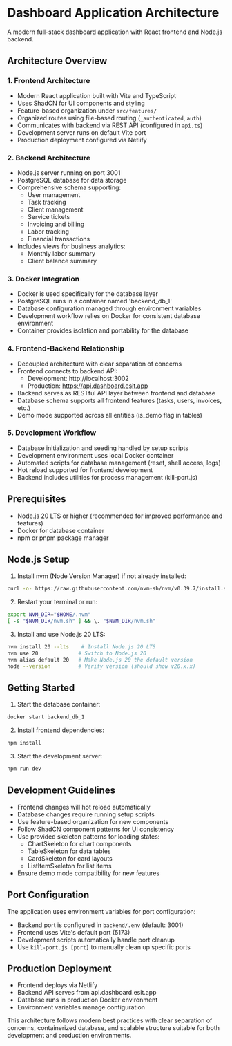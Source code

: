 # Dashboard Application Architecture

A modern full-stack dashboard application with React frontend and Node.js backend.

## Architecture Overview

### 1. Frontend Architecture

- Modern React application built with Vite and TypeScript
- Uses ShadCN for UI components and styling
- Feature-based organization under `src/features/`
- Organized routes using file-based routing (`_authenticated`, `auth`)
- Communicates with backend via REST API (configured in `api.ts`)
- Development server runs on default Vite port
- Production deployment configured via Netlify

### 2. Backend Architecture

- Node.js server running on port 3001
- PostgreSQL database for data storage
- Comprehensive schema supporting:
  * User management
  * Task tracking
  * Client management
  * Service tickets
  * Invoicing and billing
  * Labor tracking
  * Financial transactions
- Includes views for business analytics:
  * Monthly labor summary
  * Client balance summary

### 3. Docker Integration

- Docker is used specifically for the database layer
- PostgreSQL runs in a container named 'backend_db_1'
- Database configuration managed through environment variables
- Development workflow relies on Docker for consistent database environment
- Container provides isolation and portability for the database

### 4. Frontend-Backend Relationship

- Decoupled architecture with clear separation of concerns
- Frontend connects to backend API:
  * Development: http://localhost:3002
  * Production: https://api.dashboard.esit.app
- Backend serves as RESTful API layer between frontend and database
- Database schema supports all frontend features (tasks, users, invoices, etc.)
- Demo mode supported across all entities (is_demo flag in tables)

### 5. Development Workflow

- Database initialization and seeding handled by setup scripts
- Development environment uses local Docker container
- Automated scripts for database management (reset, shell access, logs)
- Hot reload supported for frontend development
- Backend includes utilities for process management (kill-port.js)

## Prerequisites

- Node.js 20 LTS or higher (recommended for improved performance and features)
- Docker for database container
- npm or pnpm package manager

## Node.js Setup

1. Install nvm (Node Version Manager) if not already installed:
```bash
curl -o- https://raw.githubusercontent.com/nvm-sh/nvm/v0.39.7/install.sh | bash
```

2. Restart your terminal or run:
```bash
export NVM_DIR="$HOME/.nvm"
[ -s "$NVM_DIR/nvm.sh" ] && \. "$NVM_DIR/nvm.sh"
```

3. Install and use Node.js 20 LTS:
```bash
nvm install 20 --lts    # Install Node.js 20 LTS
nvm use 20             # Switch to Node.js 20
nvm alias default 20   # Make Node.js 20 the default version
node --version         # Verify version (should show v20.x.x)
```

## Getting Started

1. Start the database container:
```bash
docker start backend_db_1
```

2. Install frontend dependencies:
```bash
npm install
```

3. Start the development server:
```bash
npm run dev
```

## Development Guidelines

- Frontend changes will hot reload automatically
- Database changes require running setup scripts
- Use feature-based organization for new components
- Follow ShadCN component patterns for UI consistency
- Use provided skeleton patterns for loading states:
  * ChartSkeleton for chart components
  * TableSkeleton for data tables
  * CardSkeleton for card layouts
  * ListItemSkeleton for list items
- Ensure demo mode compatibility for new features

## Port Configuration

The application uses environment variables for port configuration:
- Backend port is configured in `backend/.env` (default: 3001)
- Frontend uses Vite's default port (5173)
- Development scripts automatically handle port cleanup
- Use `kill-port.js [port]` to manually clean up specific ports

## Production Deployment

- Frontend deploys via Netlify
- Backend API serves from api.dashboard.esit.app
- Database runs in production Docker environment
- Environment variables manage configuration

This architecture follows modern best practices with clear separation of concerns, containerized database, and scalable structure suitable for both development and production environments.
